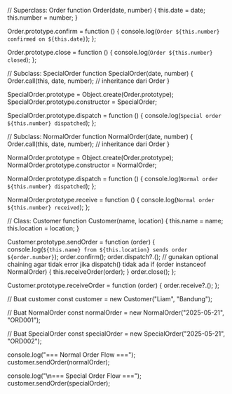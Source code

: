 // Superclass: Order
function Order(date, number) {
this.date = date;
this.number = number;
}

Order.prototype.confirm = function () {
console.log(`Order ${this.number} confirmed on ${this.date}`);
};

Order.prototype.close = function () {
console.log(`Order ${this.number} closed`);
};

// Subclass: SpecialOrder
function SpecialOrder(date, number) {
Order.call(this, date, number); // inheritance dari Order
}

SpecialOrder.prototype = Object.create(Order.prototype);
SpecialOrder.prototype.constructor = SpecialOrder;

SpecialOrder.prototype.dispatch = function () {
console.log(`Special order ${this.number} dispatched`);
};

// Subclass: NormalOrder
function NormalOrder(date, number) {
Order.call(this, date, number); // inheritance dari Order
}

NormalOrder.prototype = Object.create(Order.prototype);
NormalOrder.prototype.constructor = NormalOrder;

NormalOrder.prototype.dispatch = function () {
console.log(`Normal order ${this.number} dispatched`);
};

NormalOrder.prototype.receive = function () {
console.log(`Normal order ${this.number} received`);
};

// Class: Customer
function Customer(name, location) {
this.name = name;
this.location = location;
}

Customer.prototype.sendOrder = function (order) {
console.log(`${this.name} from ${this.location} sends order ${order.number}`);
order.confirm();
order.dispatch?.(); // gunakan optional chaining agar tidak error jika dispatch() tidak ada
if (order instanceof NormalOrder) {
this.receiveOrder(order);
}
order.close();
};

Customer.prototype.receiveOrder = function (order) {
order.receive?.();
};

// Buat customer
const customer = new Customer("Liam", "Bandung");

// Buat NormalOrder
const normalOrder = new NormalOrder("2025-05-21", "ORD001");

// Buat SpecialOrder
const specialOrder = new SpecialOrder("2025-05-21", "ORD002");

console.log("=== Normal Order Flow ===");
customer.sendOrder(normalOrder);

console.log("\n=== Special Order Flow ===");
customer.sendOrder(specialOrder);
